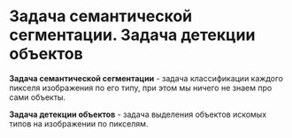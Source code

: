 # Задача семантической сегментации. Задача детекции объектов

**Задача семантической сегментации** - задача классификации каждого пикселя изображения по его типу, при этом мы ничего не знаем про сами объекты.

**Задача детекции объектов** - задача выделения объектов искомых типов на изображении по пикселям.
